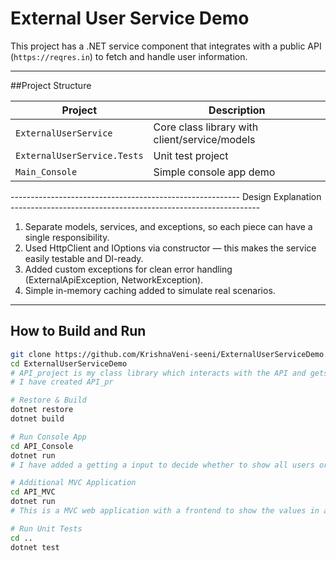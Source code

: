 # External User Service Demo

This project has a .NET service component that integrates with a public API (`https://reqres.in`) to fetch and handle user information.

---

##Project Structure

| Project                   | Description                                  |
|---------------------------|----------------------------------------------|
| `ExternalUserService`     | Core class library with client/service/models|
| `ExternalUserService.Tests` | Unit test project                          |
| `Main_Console`            | Simple console app demo                      |

--------------------------------------------------------- Design Explanation  --------------------------------------------------------------
1) Separate models, services, and exceptions, so each piece can have a single responsibility.
2) Used HttpClient and IOptions<UserServiceOptions> via constructor — this makes the service easily testable and DI-ready.
3) Added custom exceptions for clean error handling (ExternalApiException, NetworkException).
4) Simple in-memory caching added to simulate real scenarios.
--------------------------------------------------------------------------------------------------------------------------------------------

## How to Build and Run

```bash
git clone https://github.com/KrishnaVeni-seeni/ExternalUserServiceDemo.git
cd ExternalUserServiceDemo
# API_project is my class library which interacts with the API and gets user information.
# I have created API_pr

# Restore & Build
dotnet restore
dotnet build

# Run Console App
cd API_Console
dotnet run
# I have added a getting a input to decide whether to show all users or only specific users based on userids.

# Additional MVC Application
cd API_MVC
dotnet run
# This is a MVC web application with a frontend to show the values in a website

# Run Unit Tests
cd ..
dotnet test


